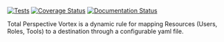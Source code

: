 [![Tests](https://github.com/usegalaxy-au/total-perspective-vortex/actions/workflows/tests.yaml/badge.svg)](https://github.com/usegalaxy-au/total-perspective-vortex/actions/workflows/tests.yaml)
[![Coverage Status](https://coveralls.io/repos/github/usegalaxy-au/total-perspective-vortex/badge.svg?branch=main)](https://coveralls.io/github/usegalaxy-au/total-perspective-vortex?branch=main)
[![Documentation Status](https://readthedocs.org/projects/total-perspective-vortex/badge/?version=latest)](http://total-perspective-vortex.readthedocs.org/en/latest/?badge=latest)

Total Perspective Vortex is a dynamic rule for mapping Resources (Users, Roles, Tools)
to a destination through a configurable yaml file.
